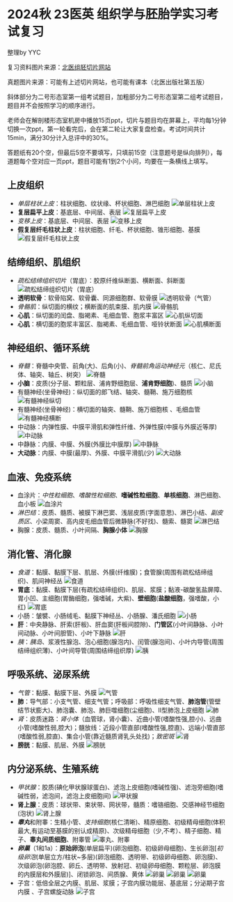 # **2024秋 23医英 组织学与胚胎学实习考试复习**

整理by YYC

复习资料图片来源：[北医组胚切片网站](http://202.112.180.16/DSE/Index)

真题图片来源：可能有上述切片网站，也可能有课本（北医出版社第五版）

斜体部分为二号形态室第一组考试题目，加粗部分为二号形态室第二组考试题目，题目并不会按照学习的顺序进行。

老师会在解剖楼形态室机房中播放15页ppt，切片与题目均在屏幕上，平均每1分钟切换一次ppt，第一轮看完后，会在第二轮让大家复盘检查。考试时间共计15min，满分30分计入总评中的30%。

答题纸有20个空，但最后5空不要填写，只填前15空（注意题号是纵向排列），每道题每个空对应一页ppt，题目可能有1到2个小问，均要在一条横线上填写。

## **上皮组织**

- *单层柱状上皮*：柱状细胞、纹状缘、杯状细胞、淋巴细胞
![单层柱状上皮](切片：单层柱状上皮.png)
- **复层扁平上皮**：基底层、中间层、表层
![复层扁平上皮](切片：复层扁平上皮（食管）.png)
- *变移上皮*：基底层、中间层、表层
![变移上皮](切片：变移上皮（膀胱）.png)
- **假复层纤毛柱状上皮**：柱状细胞、纤毛、杯状细胞、锥形细胞、基膜
![假复层纤毛柱状上皮](切片：假复层纤毛柱状上皮（气管）.png)

## **结缔组织、肌组织**

- *疏松结缔组织切片*（胃底）：胶原纤维纵断面、横断面、斜断面
![疏松结缔组织切片（胃底）](切片：疏松结缔组织（胃底）胶原纤维.png)
- **透明软骨**：软骨陷窝、软骨囊、同源细胞群、软骨膜
![透明软骨（气管）](切片：透明软骨（气管）.png)
- *骨骼肌*：纵切面的横纹；横断面的肌束膜、肌内膜
![骨骼肌](切片：骨骼肌.png)
- **心肌**：纵切面的闰盘、脂褐素、毛细血管、胞浆丰富区
![心肌纵切面](切片：心肌（纵切面）.png)
- **心肌**：横切面的胞浆丰富区、脂褐素、毛细血管、哑铃状断面
![心肌横断面](切片：心肌（横断面）.png)

## **神经组织、循环系统**

- *脊髓*：脊髓中央管、前角(大)、后角(小)、*脊髓前角运动神经元*（核仁、尼氏体、轴突、轴丘、树突）
![脊髓](切片：脊髓.png)
- **小脑**：皮质(分子层、颗粒层、浦肯野细胞层、**浦肯野细胞**)、髓质
![小脑](切片：小脑.png)
- 有髓神经(坐骨神经)：纵切面的郎飞结、轴突、髓鞘、施万细胞核
![有髓神经纵切](切片：有髓神经（纵切面）.png)
- 有髓神经(坐骨神经)：横切面的轴突、髓鞘、施万细胞核 、毛细血管
![有髓神经横断](切片：有髓神经（横断面）.png)
- 中动脉：内弹性膜、中膜平滑肌和弹性纤维、外弹性膜(中膜与外膜近等厚)
![中动脉](切片：中动脉.png)
- 中静脉：内膜、中膜、外膜(外膜比中膜厚)
![中静脉](切片：中静脉.png)
- **大动脉**：内膜、中膜(最厚)、外膜、中膜平滑肌(少)
![大动脉](切片：大动脉.png)

## **血液、免疫系统**

- 血涂片：*中性粒细胞*、*嗜酸性粒细胞*、**嗜碱性粒细胞**、**单核细胞**、淋巴细胞、血小板
![血涂片](血涂片.png)
- *淋巴结*：皮质、髓质、被膜下淋巴窦、浅层皮质(字面意思)、淋巴小结、*副皮质区*、小梁周窦、高内皮毛细血管后微静脉(不好找)、髓索、髓窦
![淋巴结](切片：淋巴结.png)
- 胸腺：皮质、髓质、小叶间隔、**胸腺小体**
![胸腺](切片：胸腺.png)

## **消化管、消化腺**

- *食道*：黏膜、黏膜下层、肌层、外膜(纤维膜)；食管腺(周围有疏松结缔组织)、肌间神经丛
![食道](切片：食管（消化管）.png)
- **胃底**：黏膜、黏膜下层(有疏松结缔组织)、肌层、浆膜；黏液-碳酸氢盐屏障、胃小凹、主细胞(胃酶细胞，强嗜碱，大紫)、**壁细胞**(**盐酸细胞**，强嗜酸，小红)
![胃底](切片：胃底.png)
- 小肠：皱襞、小肠绒毛、黏膜下神经丛、小肠腺、潘氏细胞
![小肠](切片：小肠.png)
- **肝**：中央静脉、肝索(肝板)、肝血窦(肝板间腔隙)、**门管区**(小叶间静脉、小叶间动脉、小叶间胆管)、小叶下静脉
![肝](切片：肝.png)
- *胰*：*胰岛*、浆液性腺泡、泡心细胞(腺泡内)、闰管(腺泡间)、小叶内导管(周围结缔组织薄)、小叶间导管(周围结缔组织厚)
![胰](切片：胰.png)

## **呼吸系统、泌尿系统**

- *气管*：黏膜、黏膜下层、外膜
![气管](切片：气管.png)
- **肺**：导气部：小支气管、细支气管；呼吸部：呼吸性细支气管、**肺泡管**(管壁结节状膨大)、肺泡囊、肺泡、肺巨噬细胞(尘细胞)、II型肺泡上皮细胞
![肺](切片：肺.png)
- *肾*：皮质迷路：*肾小体*（血管球，肾小囊）、近曲小管(嗜酸性强,腔小)、远曲小管(嗜酸性弱,腔大)；髓放线：近段小管直部(嗜酸性强,腔直)、远端小管直部(嗜酸性弱,腔直)、集合小管(靠近髓质肾乳头处找)；*致密斑*
![肾](切片：肾.png)
- **膀胱**：黏膜、肌层、外膜
![膀胱](切片：膀胱.png)

## **内分泌系统、生殖系统**
 
- *甲状腺*：胶质(碘化甲状腺球蛋白)、滤泡上皮细胞(嗜碱性强)、滤泡旁细胞(嗜碱性弱，滤泡间，滤泡上皮细胞间)
![甲状腺](切片：甲状腺.png)
- **肾上腺**：皮质：球状带、束状带、网状带，髓质：嗜铬细胞、交感神经节细胞(泡状)
![肾上腺](切片：肾上腺.png)
- ***睾丸***和附睾：生精小管、*支持细胞*(核仁清晰)、精原细胞、初级精母细胞(体积最大,有运动至基膜的别认成精原)、次级精母细胞（少,不考）、精子细胞、精子、**睾丸间质细胞**、附睾管
![睾丸、附睾](切片：睾丸.png)
- ***卵巢***（1和1a）：**原始卵泡**(单层扁平)(卵泡细胞、初级卵母细胞)、生长卵泡[*初级卵泡*(单层立方/柱状~多层)(卵泡细胞、透明带、初级卵母细胞、卵泡膜)、次级卵泡(卵泡腔、卵丘、透明带、放射冠、初级卵母细胞、颗粒层、卵泡膜的内膜层和外膜层)]、闭锁卵泡、间质腺、黄体
![卵巢](卵巢：原始卵泡+初级卵泡+间质腺.png)
![卵巢](卵巢：初级卵泡+次级卵泡+闭锁卵泡.png)
![卵巢](卵巢：妊娠黄体.png)
- 子宫：低倍全层之内膜、肌层、浆膜；子宫内膜功能层、基底层；分泌期子宫内膜 、子宫螺旋动脉
![子宫](切片：子宫.png)
